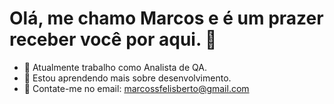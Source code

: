 # Olá, me chamo Marcos e é um prazer receber você por aqui. 👋

- 🔭 Atualmente trabalho como Analista de QA.
- 🌱 Estou aprendendo mais sobre desenvolvimento.
- 💬 Contate-me no email: marcossfelisberto@gmail.com 
